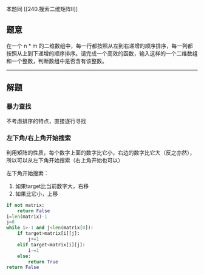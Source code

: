 本题同 [[240.搜索二维矩阵II]]
## 题意

在一个 n * m 的二维数组中，每一行都按照从左到右递增的顺序排序，每一列都按照从上到下递增的顺序排序。请完成一个高效的函数，输入这样的一个二维数组和一个整数，判断数组中是否含有该整数。

---
## 解题

### 暴力查找

不考虑排序的特点，直接逐行寻找

### 左下角/右上角开始搜索

利用矩阵的性质，每个数字上面的数字比它小，右边的数字比它大（反之亦然），所以可以从左下角开始搜索（右上角开始也可以）

左下角开始搜索：
1. 如果target比当前数字大，右移
2. 如果比它小，上移

```python
if not matrix:
	return False
i=len(matrix)-1
j=0
while i>-1 and j<len(matrix[0]):
	if target>matrix[i][j]:
		j+=1
	elif target<matrix[i][j]:
		i-=1
	else:
		return True
return False
```
 